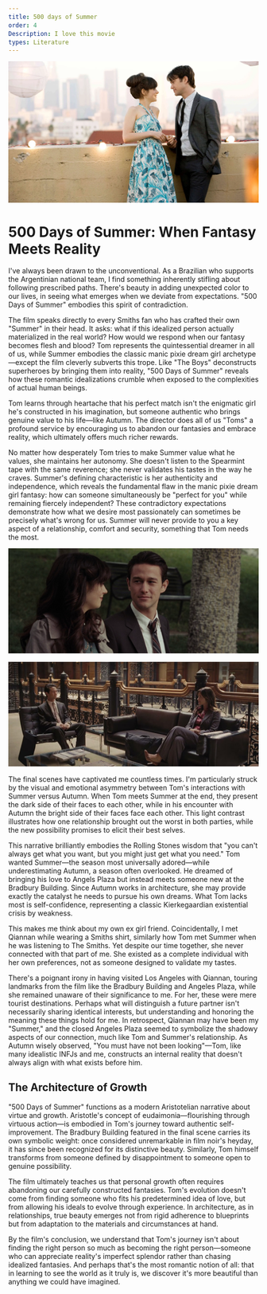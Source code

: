 ```yaml
---
title: 500 days of Summer
order: 4
Description: I love this movie
types: Literature
---
```


![alt text](image-2.png)

# 500 Days of Summer: When Fantasy Meets Reality

I've always been drawn to the unconventional. As a Brazilian who supports the Argentinian national team, I find something inherently stifling about following prescribed paths. There's beauty in adding unexpected color to our lives, in seeing what emerges when we deviate from expectations. "500 Days of Summer" embodies this spirit of contradiction.

The film speaks directly to every Smiths fan who has crafted their own "Summer" in their head. It asks: what if this idealized person actually materialized in the real world? How would we respond when our fantasy becomes flesh and blood? Tom represents the quintessential dreamer in all of us, while Summer embodies the classic manic pixie dream girl archetype—except the film cleverly subverts this trope. Like "The Boys" deconstructs superheroes by bringing them into reality, "500 Days of Summer" reveals how these romantic idealizations crumble when exposed to the complexities of actual human beings.

Tom learns through heartache that his perfect match isn't the enigmatic girl he's constructed in his imagination, but someone authentic who brings genuine value to his life—like Autumn. The director does all of us "Toms" a profound service by encouraging us to abandon our fantasies and embrace reality, which ultimately offers much richer rewards.

No matter how desperately Tom tries to make Summer value what he values, she maintains her autonomy. She doesn't listen to the Spearmint tape with the same reverence; she never validates his tastes in the way he craves. Summer's defining characteristic is her authenticity and independence, which reveals the fundamental flaw in the manic pixie dream girl fantasy: how can someone simultaneously be "perfect for you" while remaining fiercely independent? These contradictory expectations demonstrate how what we desire most passionately can sometimes be precisely what's wrong for us. Summer will never provide to you a key aspect of a relationship, comfort and security, something that Tom needs the most.

![alt text](image.png)

![alt text](image-1.png)

The final scenes have captivated me countless times. I'm particularly struck by the visual and emotional asymmetry between Tom's interactions with Summer versus Autumn. When Tom meets Summer at the end, they present the dark side of their faces to each other, while in his encounter with Autumn the bright side of their faces face each other. This light contrast illustrates how one relationship brought out the worst in both parties, while the new possibility promises to elicit their best selves.

This narrative brilliantly embodies the Rolling Stones wisdom that "you can't always get what you want, but you might just get what you need." Tom wanted Summer—the season most universally adored—while underestimating Autumn, a season often overlooked. He dreamed of bringing his love to Angels Plaza but instead meets someone new at the Bradbury Building. Since Autumn works in architecture, she may provide exactly the catalyst he needs to pursue his own dreams. What Tom lacks most is self-confidence, representing a classic Kierkegaardian existential crisis by weakness.

This makes me think about my own ex girl friend. Coincidentally, I met Qiannan while wearing a Smiths shirt, similarly how Tom met Summer when he was listening to The Smiths. Yet despite our time together, she never connected with that part of me. She existed as a complete individual with her own preferences, not as someone designed to validate my tastes.

There's a poignant irony in having visited Los Angeles with Qiannan, touring landmarks from the film like the Bradbury Building and Angeles Plaza, while she remained unaware of their significance to me. For her, these were mere tourist destinations. Perhaps what will distinguish a future partner isn't necessarily sharing identical interests, but understanding and honoring the meaning these things hold for me. In retrospect, Qiannan may have been my "Summer," and the closed Angeles Plaza seemed to symbolize the shadowy aspects of our connection, much like Tom and Summer's relationship. As Autumn wisely observed, "You must have not been looking"—Tom, like many idealistic INFJs and me, constructs an internal reality that doesn't always align with what exists before him.

## The Architecture of Growth

"500 Days of Summer" functions as a modern Aristotelian narrative about virtue and growth. Aristotle's concept of eudaimonia—flourishing through virtuous action—is embodied in Tom's journey toward authentic self-improvement. The Bradbury Building featured in the final scene carries its own symbolic weight: once considered unremarkable in film noir's heyday, it has since been recognized for its distinctive beauty. Similarly, Tom himself transforms from someone defined by disappointment to someone open to genuine possibility.

The film ultimately teaches us that personal growth often requires abandoning our carefully constructed fantasies. Tom's evolution doesn't come from finding someone who fits his predetermined idea of love, but from allowing his ideals to evolve through experience. In architecture, as in relationships, true beauty emerges not from rigid adherence to blueprints but from adaptation to the materials and circumstances at hand. 

By the film's conclusion, we understand that Tom's journey isn't about finding the right person so much as becoming the right person—someone who can appreciate reality's imperfect splendor rather than chasing idealized fantasies. And perhaps that's the most romantic notion of all: that in learning to see the world as it truly is, we discover it's more beautiful than anything we could have imagined.